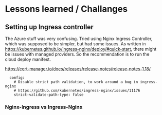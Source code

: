 # Lessons learned / Challanges

## Setting up Ingress controller

The Azure stuff was very confusing.
Tried using Nginx Ingress Controller, which was supposed to be simpler, but had some issues.
As written in <https://kubernetes.github.io/ingress-nginx/deploy/#quick-start>, there might be issues with managed providers.
So the recommendation is to run the cloud deploy manifest.

https://cert-manager.io/docs/releases/release-notes/release-notes-1.18/
```
  config:
    # Disable strict path validation, to work around a bug in ingress-nginx
    # https://github.com/kubernetes/ingress-nginx/issues/11176
    strict-validate-path-type: false
```

### Nginx-Ingress vs Ingress-Nginx